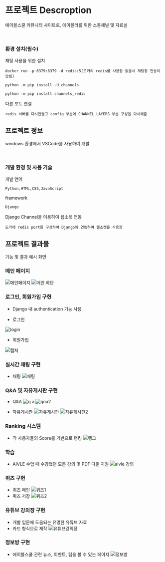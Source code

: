 # 프로젝트 Descroption

에이블스쿨 커뮤니티 사이트로, 에이블러를 위한 소통채널 및 자료실

&nbsp;
### 환경 설치(필수)

채팅 사용을 위한 설치

```
docker run -p 6379:6379 -d redis:5(도커의 redis를 사용함 없을시 채팅창 전송이 안됨)

python -m pip install -U channels

python -m pip install channels_redis
```

다른 포트 연결

```
redis 서버를 다시만들고 config 부분에 CHANNEL_LAYERS 부분 구성을 다시해줌
```

## 프로젝트 정보

windows 환경에서 VSCode를 사용하여 개발

&nbsp;
### 개발 환경 및 사용 기술

개발 언어

```
Python,HTML,CSS,JavaScript
```
framework
```
Django
```

Django Channel을 이용하여 웹소켓 연동
```
도커에 redis port를 구성하여 Django와 연동하여 웹소켓을 사용함
```

## 프로젝트 결과물

기능 및 결과 예시 화면
&nbsp;

### 메인 페이지

![메인페이지](https://user-images.githubusercontent.com/94459523/151495437-ef1bccb7-3713-40bd-b846-ed807d8360b5.PNG)
![메인 하단](https://user-images.githubusercontent.com/94459523/151495439-fecf5c9b-0b1d-4667-a3cd-76583d9a18a8.PNG)


### 로그인, 회원가입 구현
- Django 내 authentication 기능 사용 

- 로그인

![login](https://user-images.githubusercontent.com/94459523/151492540-8ceece9c-0b7f-4db7-99d6-f86ebd4d15e1.PNG)

- 회원가입

![캡처](https://user-images.githubusercontent.com/94459523/151493346-b8d99a30-c0e9-4e3d-b969-07a4bdb07f47.PNG)

### 실시간 채팅 구현
- 채팅 
![채팅](https://user-images.githubusercontent.com/76045608/151493872-3ecc6b9a-1dd8-44d2-87d4-9b825788a0de.PNG)

### Q&A 및 자유게시판 구현
- Q&A
![q a](https://user-images.githubusercontent.com/74363678/151495274-5d5bc913-a271-491a-a652-025430c0e141.PNG)
![qna2](https://user-images.githubusercontent.com/74363678/151495287-e6612b67-f9b4-44c6-a39b-029851e6ab20.PNG)


- 자유게시판
![자유게시판](https://user-images.githubusercontent.com/74363678/151495202-d543d064-c552-4769-9bfd-9881b3293945.PNG)
![자유게시판2](https://user-images.githubusercontent.com/74363678/151495254-76d73d6b-6278-4ca6-a0da-31a71bc4c72a.PNG)

### Ranking 시스템
- 각 사용자들의 Score를 기반으로 랭킹
![랭크](https://user-images.githubusercontent.com/96154446/151490568-d780c1b8-793f-4342-8f96-175f9d3d97d8.PNG)

### 학습 
- AIVLE 수업 때 수강했던 모든 강의 및 PDF 다운 지원
![aivle 강의](https://user-images.githubusercontent.com/96154446/151490651-b039e1c6-eadd-4266-b576-c1f0236a687d.PNG)

### 퀴즈 구현
- 퀴즈 메인
![퀴즈1](https://user-images.githubusercontent.com/76045608/151493840-73024c4f-7ebd-4eaf-8f1a-bc502e6c4537.PNG)
- 퀴즈 저장
![퀴즈2](https://user-images.githubusercontent.com/76045608/151493862-93caa8a8-e549-4063-88fb-f907a1915538.PNG)

### 유튜브 강의장 구현
- 개발 입문에 도움되는 유명한 유튜브 자료
- 카드 형식으로 제작 
![유튜브강의장](https://user-images.githubusercontent.com/94459523/151494271-97d9c35b-10e6-4778-ae16-41012c9d2a51.PNG)

### 정보방 구현
- 에이블스쿨 관련 뉴스, 이벤트, 팁을 볼 수 있는 페이지
![정보방](https://user-images.githubusercontent.com/94459523/151494793-baa8ff7f-67ac-43c7-a273-7d8c26b9cd60.PNG)
